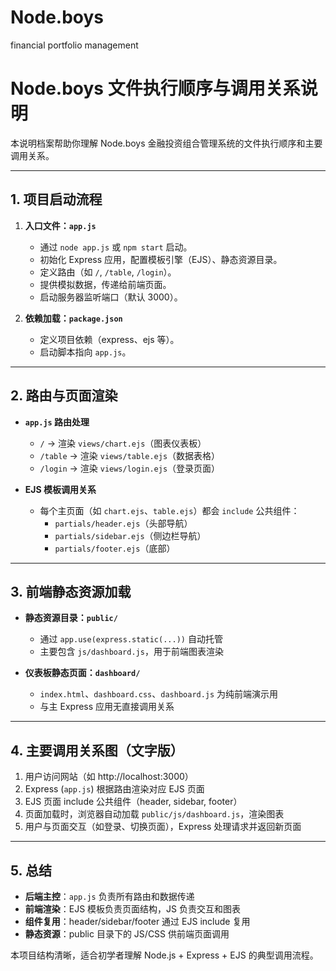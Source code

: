 # Node.boys
financial portfolio management

# Node.boys 文件执行顺序与调用关系说明

本说明档案帮助你理解 Node.boys 金融投资组合管理系统的文件执行顺序和主要调用关系。

---

## 1. 项目启动流程

1. **入口文件：`app.js`**
   - 通过 `node app.js` 或 `npm start` 启动。
   - 初始化 Express 应用，配置模板引擎（EJS）、静态资源目录。
   - 定义路由（如 `/`, `/table`, `/login`）。
   - 提供模拟数据，传递给前端页面。
   - 启动服务器监听端口（默认 3000）。

2. **依赖加载：`package.json`**
   - 定义项目依赖（express、ejs 等）。
   - 启动脚本指向 `app.js`。

---

## 2. 路由与页面渲染

- **`app.js` 路由处理**
  - `/`      → 渲染 `views/chart.ejs`（图表仪表板）
  - `/table` → 渲染 `views/table.ejs`（数据表格）
  - `/login` → 渲染 `views/login.ejs`（登录页面）

- **EJS 模板调用关系**
  - 每个主页面（如 `chart.ejs`、`table.ejs`）都会 `include` 公共组件：
    - `partials/header.ejs`（头部导航）
    - `partials/sidebar.ejs`（侧边栏导航）
    - `partials/footer.ejs`（底部）

---

## 3. 前端静态资源加载

- **静态资源目录：`public/`**
  - 通过 `app.use(express.static(...))` 自动托管
  - 主要包含 `js/dashboard.js`，用于前端图表渲染

- **仪表板静态页面：`dashboard/`**
  - `index.html`、`dashboard.css`、`dashboard.js` 为纯前端演示用
  - 与主 Express 应用无直接调用关系

---

## 4. 主要调用关系图（文字版）

1. 用户访问网站（如 http://localhost:3000）
2. Express (`app.js`) 根据路由渲染对应 EJS 页面
3. EJS 页面 include 公共组件（header, sidebar, footer）
4. 页面加载时，浏览器自动加载 `public/js/dashboard.js`，渲染图表
5. 用户与页面交互（如登录、切换页面），Express 处理请求并返回新页面

---

## 5. 总结

- **后端主控**：`app.js` 负责所有路由和数据传递
- **前端渲染**：EJS 模板负责页面结构，JS 负责交互和图表
- **组件复用**：header/sidebar/footer 通过 EJS include 复用
- **静态资源**：public 目录下的 JS/CSS 供前端页面调用

本项目结构清晰，适合初学者理解 Node.js + Express + EJS 的典型调用流程。 
